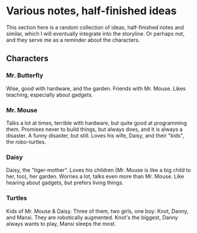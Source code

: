 # Various notes, half-finished ideas

This section here is a random collection of ideas, half-finished notes and
similar, which I will eventually integrate into the storyline. Or perhaps not,
and they serve me as a reminder about the characters.

## Characters

### Mr. Butterfly

Wise, good with hardware, and the garden. Friends with Mr. Mouse. Likes
teaching, especially about gadgets.

### Mr. Mouse

Talks a lot at times, terrible with hardware, but quite good at programming
them. Promises never to build things, but always does, and it is always a
disaster. A funny disaster, but still. Loves his wife, Daisy, and their "kids",
the robo-turtles.

### Daisy

Daisy, the "tiger-mother". Loves his children (Mr. Mouse is like a big child to
her, too), her garden. Worries a lot, talks even more than Mr. Mouse. Like
hearing about gadgets, but prefers living things.

### Turtles

Kids of Mr. Mouse & Daisy. Three of them, two girls, one boy: Knot, Danny, and
Mansi. They are robotically augmented. Knot's the biggest, Danny always wants to
play, Mansi sleeps the most.
